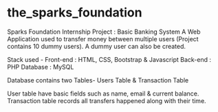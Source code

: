 # the_sparks_foundation
Sparks Foundation Internship Project : Basic Banking System
A Web Application used to transfer money between multiple users (Project contains 10 dummy users). A dummy user can also be created.

Stack used - Front-end : HTML, CSS, Bootstrap & Javascript
Back-end : PHP Database : MySQL

Database contains two Tables- Users Table & Transaction Table

User table have basic fields such as name, email & current balance.
Transaction table records all transfers happened along with their time.

